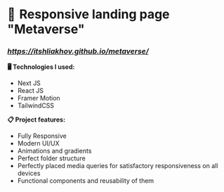 
# 💫  Responsive landing page "Metaverse" 
### *https://itshliakhov.github.io/metaverse/*
**🖥 Technologies I used:**  
* Next JS
* React JS
* Framer Motion
* TailwindCSS


**📋 Project features:**
* Fully Responsive
* Modern UI/UX
* Animations and gradients
* Perfect folder structure
* Perfectly placed media queries for satisfactory responsiveness on all devices
* Functional components and reusability of them

 

